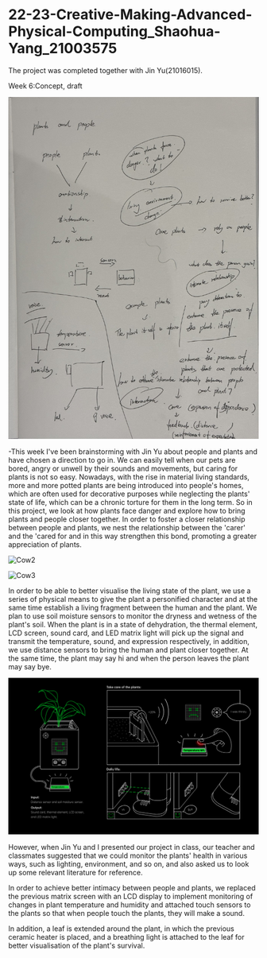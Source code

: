 # 22-23-Creative-Making-Advanced-Physical-Computing_Shaohua-Yang_21003575

The project was completed together with Jin Yu(21016015).

Week 6:Concept, draft

![Cow1](https://github.com/yrrrng/22-23-Creative-Making-Advanced-Physical-Computing_Shaohua-Yang_21003575/raw/main/project%20image/week6.jpeg "Cow1")

-This week I've been brainstorming with Jin Yu about people and plants and have chosen a direction to go in. We can easily tell when our pets are bored, angry or unwell by their sounds and movements, but caring for plants is not so easy. Nowadays, with the rise in material living standards, more and more potted plants are being introduced into people's homes, which are often used for decorative purposes while neglecting the plants' state of life, which can be a chronic torture for them in the long term. So in this project, we look at how plants face danger and explore how to bring plants and people closer together. In order to foster a closer relationship between people and plants, we nest the relationship between the 'carer' and the 'cared for and in this way strengthen this bond, promoting a greater appreciation of plants.

![Cow2](https://github.com/yrrrng/22-23-Creative-Making-Advanced-Physical-Computing_Shaohua-Yang_21003575/raw/main/project%20image/week6.1.jpeg "Cow2")

![Cow3](https://github.com/yrrrng/22-23-Creative-Making-Advanced-Physical-Computing_Shaohua-Yang_21003575/raw/main/project%20image/week6.2.jpeg "Cow3")

In order to be able to better visualise the living state of the plant, we use a series of physical means to give the plant a personified character and at the same time establish a living fragment between the human and the plant. We plan to use soil moisture sensors to monitor the dryness and wetness of the plant's soil. When the plant is in a state of dehydration, the thermal element, LCD screen, sound card, and LED matrix light will pick up the signal and transmit the temperature, sound, and expression respectively, in addition, we use distance sensors to bring the human and plant closer together. At the same time, the plant may say hi and when the person leaves the plant may say bye.

![Cow4](https://github.com/yrrrng/22-23-Creative-Making-Advanced-Physical-Computing_Shaohua-Yang_21003575/raw/main/project%20image/week6.3.jpg "Cow4")

However, when Jin Yu and I presented our project in class, our teacher and classmates suggested that we could monitor the plants' health in various ways, such as lighting, environment, and so on, and also asked us to look up some relevant literature for reference.

In order to achieve better intimacy between people and plants, we replaced the previous matrix screen with an LCD display to implement monitoring of changes in plant temperature and humidity and attached touch sensors to the plants so that when people touch the plants, they will make a sound.

In addition, a leaf is extended around the plant, in which the previous ceramic heater is placed, and a breathing light is attached to the leaf for better visualisation of the plant's survival.
